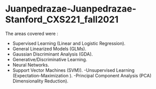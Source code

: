 # Juanpedrazae-Juanpedrazae-Stanford_CXS221_fall2021

The areas covered were :
- Supervised Learning (Linear and Logistic Regression).
- General Linearized Models (GLMs).
- Gaussian Discriminant Analysis (GDA).
- Generative/Discriminative Learning.
- Neural Networks.
- Support Vector Machines (SVM)).
-Unsupervised Learning (Expectation-Maximization ).
-Principal Component Analysis (PCA) Dimensionality Reduction).
